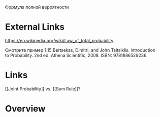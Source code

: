 
Формула полной вероятности

# External Links

https://en.wikipedia.org/wiki/Law_of_total_probability

Смотрите пример 1.15
Bertsekas, Dimitri, and John Tsitsiklis. Introduction to Probability. 2nd ed. Athena Scientific, 2008. ISBN: 9781886529236.

# Links

[[Joint Probability]]
vs. [[Sum Rule]]?
# Overview

